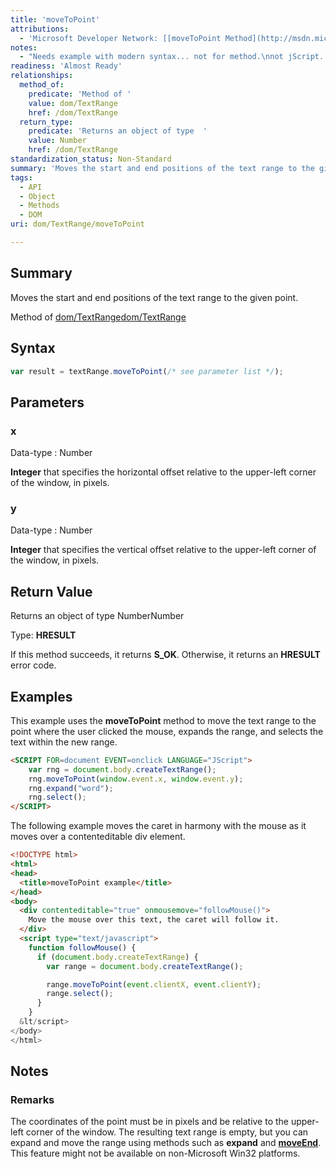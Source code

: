```yaml
---
title: 'moveToPoint'
attributions:
  - 'Microsoft Developer Network: [[moveToPoint Method](http://msdn.microsoft.com/en-us/library/ie/ms536632(v=vs.85).aspx) Article]'
notes:
  - "Needs example with modern syntax... not for method.\nnot jScript. added new example,\n\nold example needs replacement."
readiness: 'Almost Ready'
relationships:
  method_of:
    predicate: 'Method of '
    value: dom/TextRange
    href: /dom/TextRange
  return_type:
    predicate: 'Returns an object of type  '
    value: Number
    href: /dom/TextRange
standardization_status: Non-Standard
summary: 'Moves the start and end positions of the text range to the given point.'
tags:
  - API
  - Object
  - Methods
  - DOM
uri: dom/TextRange/moveToPoint

---
```

## Summary

Moves the start and end positions of the text range to the given point.

Method of [dom/TextRange](/dom/TextRange)[dom/TextRange](/dom/TextRange)

## Syntax

``` js
var result = textRange.moveToPoint(/* see parameter list */);
```

## Parameters

### x

 Data-type
:   Number

**Integer** that specifies the horizontal offset relative to the upper-left corner of the window, in pixels.

### y

 Data-type
:   Number

**Integer** that specifies the vertical offset relative to the upper-left corner of the window, in pixels.

## Return Value

Returns an object of type NumberNumber

Type: **HRESULT**

If this method succeeds, it returns **S\_OK**. Otherwise, it returns an **HRESULT** error code.

## Examples

This example uses the **moveToPoint** method to move the text range to the point where the user clicked the mouse, expands the range, and selects the text within the new range.

``` html
<SCRIPT FOR=document EVENT=onclick LANGUAGE="JScript">
    var rng = document.body.createTextRange();
    rng.moveToPoint(window.event.x, window.event.y);
    rng.expand("word");
    rng.select();
</SCRIPT>
```

The following example moves the caret in harmony with the mouse as it moves over a contenteditable div element.

``` html
<!DOCTYPE html>
<html>
<head>
  <title>moveToPoint example</title>
</head>
<body>
  <div contenteditable="true" onmousemove="followMouse()">
    Move the mouse over this text, the caret will follow it.
  </div>
  <script type="text/javascript">
    function followMouse() {
      if (document.body.createTextRange) {
        var range = document.body.createTextRange();

        range.moveToPoint(event.clientX, event.clientY);
        range.select();
      }
    }
  &lt/script>
</body>
</html>
```

## Notes

### Remarks

The coordinates of the point must be in pixels and be relative to the upper-left corner of the window. The resulting text range is empty, but you can expand and move the range using methods such as **expand** and [**moveEnd**](/dom/TextRange/moveEnd). This feature might not be available on non-Microsoft Win32 platforms.

